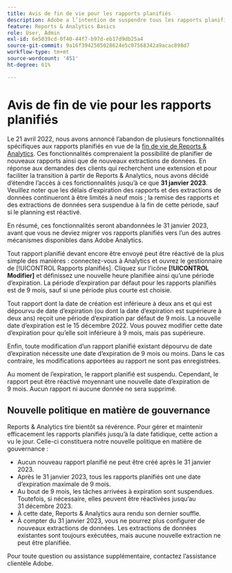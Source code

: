 ```yaml
---
title: Avis de fin de vie pour les rapports planifiés
description: Adobe a l’intention de suspendre tous les rapports planifiés dont la date de création remonte à plus de deux ans.
feature: Reports & Analytics Basics
role: User, Admin
exl-id: 6e5039cd-0f40-44f7-b97d-eb17d9db25a4
source-git-commit: 9a16f3942505028624e5c07568342a9acac898d7
workflow-type: tm+mt
source-wordcount: '451'
ht-degree: 61%

---
```


# Avis de fin de vie pour les rapports planifiés

Le 21 avril 2022, nous avons annoncé l’abandon de plusieurs fonctionnalités spécifiques aux rapports planifiés en vue de la [fin de vie de Reports &amp; Analytics](https://express.adobe.com/page/6WnF8JK6IRDhf/). Ces fonctionnalités comprenaient la possibilité de planifier de nouveaux rapports ainsi que de nouveaux extractions de données. En réponse aux demandes des clients qui recherchent une extension et pour faciliter la transition à partir de Reports &amp; Analytics, nous avons décidé d’étendre l’accès à ces fonctionnalités jusqu’à ce que **31 janvier 2023**. Veuillez noter que les délais d’expiration des rapports et des extractions de données continueront à être limités à neuf mois ; la remise des rapports et des extractions de données sera suspendue à la fin de cette période, sauf si le planning est réactivé.

En résumé, ces fonctionnalités seront abandonnées le 31 janvier 2023, avant que vous ne deviez migrer vos rapports planifiés vers l’un des autres mécanismes disponibles dans Adobe Analytics.

Tout rapport planifié devant encore être envoyé peut être réactivé de la plus simple des manières : connectez-vous à Analytics et ouvrez le gestionnaire de [!UICONTROL Rapports planifiés]. Cliquez sur l’icône **[!UICONTROL Modifier]** et définissez une nouvelle heure planifiée ainsi qu’une période d’expiration. La période d’expiration par défaut pour les rapports planifiés est de 9 mois, sauf si une période plus courte est choisie.

Tout rapport dont la date de création est inférieure à deux ans et qui est dépourvu de date d’expiration (ou dont la date d’expiration est supérieure à deux ans) reçoit une période d’expiration par défaut de 9 mois. La nouvelle date d’expiration est le 15 décembre 2022. Vous pouvez modifier cette date d’expiration pour qu’elle soit inférieure à 9 mois, mais pas supérieure.

Enfin, toute modification d’un rapport planifié existant dépourvu de date d’expiration nécessite une date d’expiration de 9 mois ou moins. Dans le cas contraire, les modifications apportées au rapport ne sont pas enregistrées.

Au moment de l’expiration, le rapport planifié est suspendu. Cependant, le rapport peut être réactivé moyennant une nouvelle date d’expiration de 9 mois. Aucun rapport ni aucune donnée ne sera supprimé.

## Nouvelle politique en matière de gouvernance

Reports &amp; Analytics tire bientôt sa révérence. Pour gérer et maintenir efficacement les rapports planifiés jusqu’à la date fatidique, cette action a vu le jour. Celle-ci constituera notre nouvelle politique en matière de gouvernance :

* Aucun nouveau rapport planifié ne peut être créé après le 31 janvier 2023.
* Après le 31 janvier 2023, tous les rapports planifiés ont une date d’expiration maximale de 9 mois.
* Au bout de 9 mois, les tâches arrivées à expiration sont suspendues. Toutefois, si nécessaire, elles peuvent être réactivées jusqu’au 31 décembre 2023.
* À cette date, Reports &amp; Analytics aura rendu son dernier souffle.
* À compter du 31 janvier 2023, vous ne pourrez plus configurer de nouveaux extractions de données. Les extractions de données existantes sont toujours exécutées, mais aucune nouvelle extraction ne peut être planifiée.

Pour toute question ou assistance supplémentaire, contactez l’assistance clientèle Adobe.
